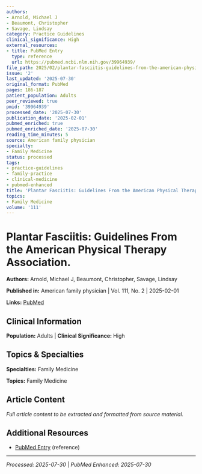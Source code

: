 ```yaml
---
authors:
- Arnold, Michael J
- Beaumont, Christopher
- Savage, Lindsay
category: Practice Guidelines
clinical_significance: High
external_resources:
- title: PubMed Entry
  type: reference
  url: https://pubmed.ncbi.nlm.nih.gov/39964939/
file_path: 2025/02/plantar-fasciitis-guidelines-from-the-american-physical-ther.md
issue: '2'
last_updated: '2025-07-30'
original_format: PubMed
pages: 186-187
patient_population: Adults
peer_reviewed: true
pmid: '39964939'
processed_date: '2025-07-30'
publication_date: '2025-02-01'
pubmed_enriched: true
pubmed_enriched_date: '2025-07-30'
reading_time_minutes: 5
source: American family physician
specialty:
- Family Medicine
status: processed
tags:
- practice-guidelines
- family-practice
- clinical-medicine
- pubmed-enhanced
title: 'Plantar Fasciitis: Guidelines From the American Physical Therapy Association.'
topics:
- Family Medicine
volume: '111'
---
```


# Plantar Fasciitis: Guidelines From the American Physical Therapy Association.

**Authors:** Arnold, Michael J, Beaumont, Christopher, Savage, Lindsay

**Published in:** American family physician | Vol. 111, No. 2 | 2025-02-01

**Links:** [PubMed](https://pubmed.ncbi.nlm.nih.gov/39964939/)

## Clinical Information

**Population:** Adults | **Clinical Significance:** High

## Topics & Specialties

**Specialties:** Family Medicine

**Topics:** Family Medicine

## Article Content

*Full article content to be extracted and formatted from source material.*

## Additional Resources

- [PubMed Entry](https://pubmed.ncbi.nlm.nih.gov/39964939/) (reference)

---

*Processed: 2025-07-30* | *PubMed Enhanced: 2025-07-30*
